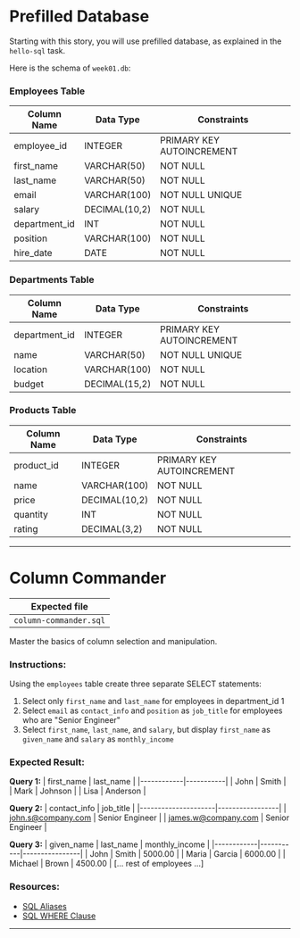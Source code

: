 # Prefilled Database

Starting with this story, you will use prefilled database, as explained in the `hello-sql` task.

Here is the schema of `week01.db`:

### Employees Table

| Column Name   | Data Type     | Constraints                |
|---------------|---------------|----------------------------|
| employee_id   | INTEGER       | PRIMARY KEY AUTOINCREMENT  |
| first_name    | VARCHAR(50)   | NOT NULL                   |
| last_name     | VARCHAR(50)   | NOT NULL                   |
| email         | VARCHAR(100)  | NOT NULL UNIQUE            |
| salary        | DECIMAL(10,2) | NOT NULL                   |
| department_id | INT           | NOT NULL                   |
| position      | VARCHAR(100)  | NOT NULL                   |
| hire_date     | DATE          | NOT NULL                   |

### Departments Table

| Column Name  | Data Type     | Constraints               |
|--------------|---------------|---------------------------|
| department_id| INTEGER       | PRIMARY KEY AUTOINCREMENT |
| name         | VARCHAR(50)   | NOT NULL UNIQUE           |
| location     | VARCHAR(100)  | NOT NULL                  |
| budget       | DECIMAL(15,2) | NOT NULL                  |

### Products Table

| Column Name | Data Type    | Constraints                |
|-------------|--------------|----------------------------|
| product_id  | INTEGER      | PRIMARY KEY AUTOINCREMENT  |
| name        | VARCHAR(100) | NOT NULL                   |
| price       | DECIMAL(10,2)| NOT NULL                   |
| quantity    | INT          | NOT NULL                   |
| rating      | DECIMAL(3,2) | NOT NULL                   |

---

# Column Commander

| Expected file |
| ------------- |
| `column-commander.sql` |

Master the basics of column selection and manipulation.

### Instructions:

Using the `employees` table create three separate SELECT statements:
1. Select only `first_name` and `last_name` for employees in department_id 1
2. Select `email` as `contact_info` and `position` as `job_title` for employees who are "Senior Engineer"
3. Select `first_name`, `last_name`, and `salary`, but display `first_name` as `given_name` and `salary` as `monthly_income`

### Expected Result:

**Query 1:**
| first_name | last_name |
|------------|-----------|
| John       | Smith     |
| Mark       | Johnson   |
| Lisa       | Anderson  |

**Query 2:**
| contact_info         | job_title       |
|---------------------|-----------------|
| john.s@company.com  | Senior Engineer |
| james.w@company.com | Senior Engineer |

**Query 3:**
| given_name | last_name | monthly_income |
|------------|-----------|----------------|
| John       | Smith     | 5000.00        |
| Maria      | Garcia    | 6000.00        |
| Michael    | Brown     | 4500.00        |
[... rest of employees ...]


### Resources:

- [SQL Aliases](https://www.w3schools.com/sql/sql_alias.asp)
- [SQL WHERE Clause](https://www.w3schools.com/sql/sql_where.asp)

---